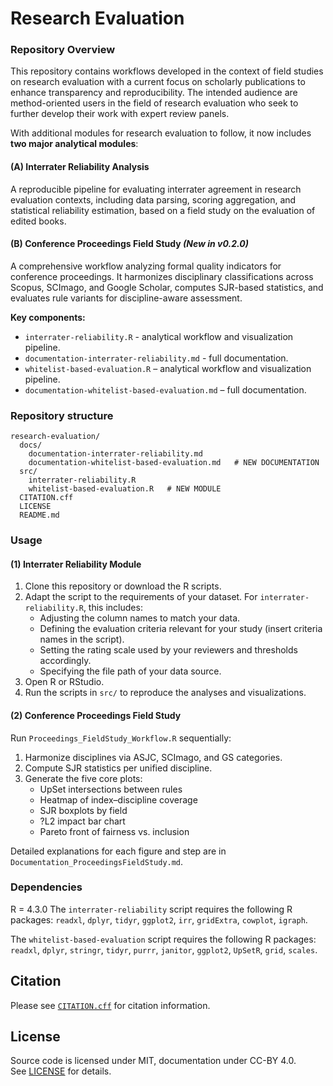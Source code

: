 # Research Evaluation

### Repository Overview
This repository contains workflows developed in the context of field
studies on research evaluation with a current focus on scholarly publications to enhance transparency and reproducibility.
The intended audience are method-oriented users in the field of research evaluation who seek to further develop their work with expert review panels.

With additional modules for research evaluation to follow, it now includes **two major analytical modules**:

#### (A) Interrater Reliability Analysis
A reproducible pipeline for evaluating interrater agreement in research evaluation contexts, including data parsing, scoring aggregation, and statistical reliability estimation, based on a field study on the evaluation of edited books.

#### (B) Conference Proceedings Field Study *(New in v0.2.0)*
A comprehensive workflow analyzing formal quality indicators for conference proceedings. It harmonizes disciplinary classifications across Scopus, SCImago, and Google Scholar, computes SJR-based statistics, and evaluates rule variants for discipline-aware assessment.

**Key components:**
- `interrater-reliability.R` - analytical workflow and visualization pipeline.
- `documentation-interrater-reliability.md` - full documentation.
- `whitelist-based-evaluation.R` – analytical workflow and visualization pipeline.
- `documentation-whitelist-based-evaluation.md` – full documentation.

### Repository structure

    research-evaluation/
      docs/
        documentation-interrater-reliability.md
        documentation-whitelist-based-evaluation.md   # NEW DOCUMENTATION
      src/
        interrater-reliability.R
        whitelist-based-evaluation.R   # NEW MODULE
      CITATION.cff
      LICENSE
      README.md

### Usage
#### (1) Interrater Reliability Module
1. Clone this repository or download the R scripts.
2. Adapt the script to the requirements of your dataset. For `interrater-reliability.R`, this includes:
   - Adjusting the column names to match your data.  
   - Defining the evaluation criteria relevant for your study (insert criteria names in the script).  
   - Setting the rating scale used by your reviewers and thresholds accordingly.  
   - Specifying the file path of your data source.  
3. Open R or RStudio.  
4. Run the scripts in `src/` to reproduce the analyses and visualizations.  

#### (2) Conference Proceedings Field Study
Run `Proceedings_FieldStudy_Workflow.R` sequentially:
1. Harmonize disciplines via ASJC, SCImago, and GS categories.
2. Compute SJR statistics per unified discipline.
3. Generate the five core plots:
   - UpSet intersections between rules
   - Heatmap of index–discipline coverage
   - SJR boxplots by field
   - ?L2 impact bar chart
   - Pareto front of fairness vs. inclusion

Detailed explanations for each figure and step are in `Documentation_ProceedingsFieldStudy.md`.

### Dependencies

R = 4.3.0
The `interrater-reliability` script requires the following R packages:
`readxl`, `dplyr`, `tidyr`, `ggplot2`, `irr`, `gridExtra`, `cowplot`, `igraph`.

The `whitelist-based-evaluation` script requires the following R packages:
`readxl`, `dplyr`, `stringr`, `tidyr`, `purrr`, `janitor`, `ggplot2`, `UpSetR`, `grid`, `scales`.

## Citation

Please see [`CITATION.cff`](CITATION.cff) for citation information.

## License
Source code is licensed under MIT, documentation under CC-BY 4.0.  
See [LICENSE](LICENSE) for details.
